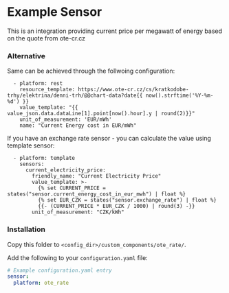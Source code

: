 # Example Sensor

This is an integration providing current price per megawatt of energy based on the quote
from ote-cr.cz

### Alternative
Same can be achieved through the follwoing configuration:
```
  - platform: rest
    resource_template: https://www.ote-cr.cz/cs/kratkodobe-trhy/elektrina/denni-trh/@@chart-data?date{{ now().strftime('%Y-%m-%d') }}
    value_template: "{{ value_json.data.dataLine[1].point[now().hour].y | round(2)}}"
    unit_of_measurement: 'EUR/mWh'
    name: "Current Energy cost in EUR/mWh"
```

If you have an exchange rate sensor - you can calculate the value using template sensor:
```
  - platform: template
    sensors:
      current_electricity_price:
        friendly_name: "Current Electricity Price"
        value_template: >-
          {% set CURRENT_PRICE = states("sensor.current_energy_cost_in_eur_mwh") | float %}
          {% set EUR_CZK = states("sensor.exchange_rate") | float %}
          {{- (CURRENT_PRICE * EUR_CZK / 1000) | round(3) -}}
        unit_of_measurement: "CZK/kWh"
```

### Installation

Copy this folder to `<config_dir>/custom_components/ote_rate/`.

Add the following to your `configuration.yaml` file:

```yaml
# Example configuration.yaml entry
sensor:
  platform: ote_rate
```
